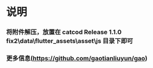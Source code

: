 # 说明



### 将附件解压，放置在  catcod Release 1.1.0 fix2\data\flutter_assets\asset\js 目录下即可 



### 更多信息(https://github.com/gaotianliuyun/gao)
